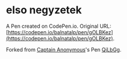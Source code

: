 # elso negyzetek

A Pen created on CodePen.io. Original URL: [https://codepen.io/balnatalp/pen/gOLBKez](https://codepen.io/balnatalp/pen/gOLBKez).



Forked from [Captain Anonymous](http://codepen.io/anon/)'s Pen [QjLbGg](http://codepen.io/anon/pen/QjLbGg/).
